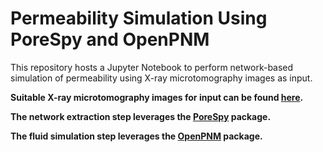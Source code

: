 # Permeability Simulation Using PoreSpy and OpenPNM

This repository hosts a Jupyter Notebook to perform network-based simulation of permeability using X-ray microtomography images as input. 

**Suitable X-ray microtomography images for input can be found [here](https://www.digitalrocksportal.org/projects/317).**

**The network extraction step leverages the [PoreSpy](http://porespy.org/) package.**

**The fluid simulation step leverages the [OpenPNM](http://openpnm.org/) package.**
